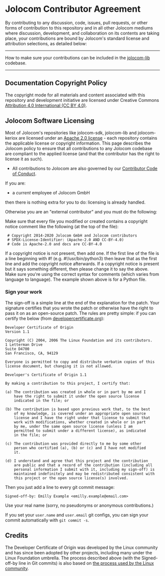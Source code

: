 # Jolocom Contributor Agreement
By contributing to any discussion, code, issues, pull requests, or other forms of contribution to this repository and in all other Jolocom mediums where discussion, development, and collaboration on its contents are taking place, your contributions are bound by Jolocom's standard license and attribution selections, as detailed below:

---
How to make sure your contributions can be included in the [jolocom-lib](https://github.com/jolocom/jolocom-lib) codebase.

---
## Documentation Copyright Policy

The copyright mode for all materials and content associated with this repository and development initiative are licensed under Creative Commons [Attribution 4.0 International (CC BY 4.0)](https://creativecommons.org/licenses/by/4.0/legalcode).


## Jolocom Software Licensing

Most of Jolocom's repositories like jolocom-sdk, jolocom-lib and jolocom-keriox are licensed under an [Apache 2.0 license](https://www.apache.org/licenses/LICENSE-2.0.html) - each repository contains the applicable license or copyright information. This page describes the Jolocom policy to ensure that all contributions to any Jolocom codebase are compliant to the applied license (and that the contributor has the right to license it as such).
- All contributions to Jolocom are also governed by our [Contributor Code of Conduct](https://github.com/jolocom/jolocom/blob/master/code-of-conduct).

If you are:

- a _current_ employee of Jolocom GmbH

then there is nothing extra for you to do: licensing is already handled.

Otherwise you are an "external contributor" and you must do the following:

Make sure that every file you modified or created contains a copyright notice comment like the following (at the top of the file):

   ```text
    # Copyright 2014-2020 Jolocom GmbH and Jolocom contributors
    # SPDX-License-Identifier: (Apache-2.0 AND CC-BY-4.0)
    # Code is Apache-2.0 and docs are CC-BY-4.0
   ```
   
If a copyright notice is not present, then add one.
If the first line of the file is a line beginning with #! (e.g. #!/usr/bin/python3) then leave that as the first line and add the copyright notice afterwards.
If a copyright notice is present but it says something different, then please change it to say the above.
Make sure you're using the correct syntax for comments (which varies from language to language). The example shown above is for a Python file.

### Sign your work

The sign-off is a simple line at the end of the explanation for the patch. Your
signature certifies that you wrote the patch or otherwise have the right to pass
it on as an open-source patch. The rules are pretty simple: if you can certify
the below (from [developercertificate.org](http://developercertificate.org/)):

```
Developer Certificate of Origin
Version 1.1

Copyright (C) 2004, 2006 The Linux Foundation and its contributors.
1 Letterman Drive
Suite D4700
San Francisco, CA, 94129

Everyone is permitted to copy and distribute verbatim copies of this
license document, but changing it is not allowed.

Developer's Certificate of Origin 1.1

By making a contribution to this project, I certify that:

(a) The contribution was created in whole or in part by me and I
    have the right to submit it under the open source license
    indicated in the file; or

(b) The contribution is based upon previous work that, to the best
    of my knowledge, is covered under an appropriate open source
    license and I have the right under that license to submit that
    work with modifications, whether created in whole or in part
    by me, under the same open source license (unless I am
    permitted to submit under a different license), as indicated
    in the file; or

(c) The contribution was provided directly to me by some other
    person who certified (a), (b) or (c) and I have not modified
    it.

(d) I understand and agree that this project and the contribution
    are public and that a record of the contribution (including all
    personal information I submit with it, including my sign-off) is
    maintained indefinitely and may be redistributed consistent with
    this project or the open source license(s) involved.
```

Then you just add a line to every git commit message:

    Signed-off-by: Emilly Example <emilly.example@email.com>

Use your real name (sorry, no pseudonyms or anonymous contributions.)

If you set your `user.name` and `user.email` git configs, you can sign your
commit automatically with `git commit -s`.

## Credits

The Developer Certificate of Origin was developed by the Linux community and has since been adopted by other projects, including many under the Linux Foundation umbrella.
The process described above (with the Signed-off-by line in Git commits) is also based on [the process used by the Linux community](https://github.com/torvalds/linux/blob/master/Documentation/process/submitting-patches.rst#11-sign-your-work---the-developers-certificate-of-origin).
